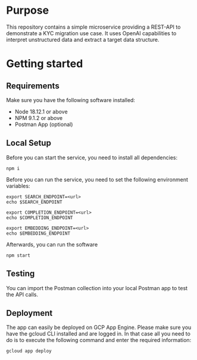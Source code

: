 # Purpose

This repository contains a simple microservice providing a REST-API to demonstrate a KYC migration
use case. It uses OpenAI capabilities to interpret unstructured data and extract a target data structure.

# Getting started

## Requirements

Make sure you have the following software installed:
* Node 18.12.1 or above
* NPM 9.1.2 or above
* Postman App (optional)

## Local Setup

Before you can start the service, you need to install all dependencies:

```shell
npm i
```

Before you can run the service, you need to set the following environment variables:

```shell
export SEARCH_ENDPOINT=<url>
echo $SEARCH_ENDPOINT

export COMPLETION_ENDPOINT=<url>
echo $COMPLETION_ENDPOINT

export EMBEDDING_ENDPOINT=<url>
echo $EMBEDDING_ENDPOINT
```

Afterwards, you can run the software
```shell
npm start
```

## Testing

You can import the Postman collection into your local Postman app to test the API calls.

## Deployment

The app can easily be deployed on GCP App Engine. Please make sure you have the gcloud CLI
installed and are logged in. In that case all you need to do is to execute the following
command and enter the required information:
```
gcloud app deploy    
```